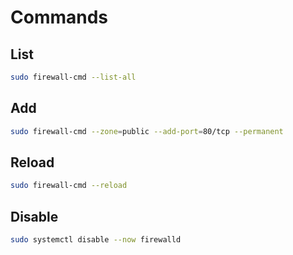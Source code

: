 # Commands

## List

```sh
sudo firewall-cmd --list-all
```

## Add

```sh
sudo firewall-cmd --zone=public --add-port=80/tcp --permanent
```

## Reload

```sh
sudo firewall-cmd --reload
```

## Disable

```sh
sudo systemctl disable --now firewalld
```
